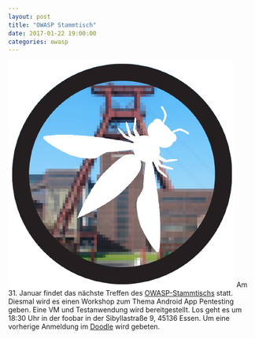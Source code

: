 ```yaml
---
layout: post
title: "OWASP Stammtisch"
date: 2017-01-22 19:00:00
categories: owasp
---
```


![Quelle: OWASP](/media/2016-10-17/owasp-ruhrpott.png)
Am 31. Januar findet das nächste Treffen des [OWASP-Stammtischs](https://www.owasp.org/index.php/OWASP_German_Chapter_Stammtisch_Initiative/Ruhrpott) statt. Diesmal wird es einen Workshop zum Thema Android App Pentesting geben. Eine VM und Testanwendung wird bereitgestellt. Los geht es um 18:30 Uhr in der foobar in der Sibyllastraße 9, 45136 Essen. Um eine vorherige Anmeldung im [Doodle](http://doodle.com/poll/fsub73dqv73uqix7) wird gebeten.
